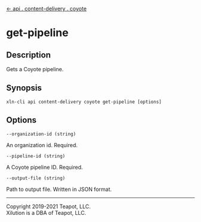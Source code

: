 [<- api . content-delivery . coyote](index.md)

# get-pipeline

## Description

Gets a Coyote pipeline.

## Synopsis

```
xln-cli api content-delivery coyote get-pipeline [options]
```

## Options

`--organization-id (string)`

An organization id. Required.

`--pipeline-id (string)`

A Coyote pipeline ID. Required.

`--output-file (string)`

Path to output file. Written in JSON format.

---

Copyright 2019-2021 Teapot, LLC.  
Xilution is a DBA of Teapot, LLC.
